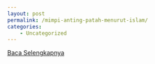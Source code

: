 ```yaml
---
layout: post
permalink: /mimpi-anting-patah-menurut-islam/
categories:
    - Uncategorized
---
```


[Baca Selengkapnya](/10)